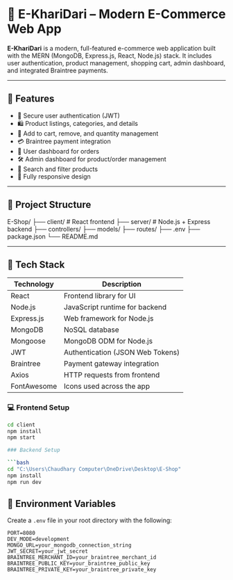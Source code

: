 # 🛒 E-KhariDari – Modern E-Commerce Web App

**E-KhariDari** is a modern, full-featured e-commerce web application built with the MERN (MongoDB, Express.js, React, Node.js) stack. It includes user authentication, product management, shopping cart, admin dashboard, and integrated Braintree payments.

---

## 🚀 Features

- 🔐 Secure user authentication (JWT)
- 🛍️ Product listings, categories, and details
- 🛒 Add to cart, remove, and quantity management
- 💳 Braintree payment integration
- 👤 User dashboard for orders
- 🛠️ Admin dashboard for product/order management
- 🔎 Search and filter products
- 📱 Fully responsive design

---

## 📂 Project Structure

E-Shop/
├── client/ # React frontend
├── server/ # Node.js + Express backend
├── controllers/
├── models/
├── routes/
├── .env
├── package.json
└── README.md

---

## 🧰 Tech Stack

| Technology  | Description                      |
| ----------- | -------------------------------- |
| React       | Frontend library for UI          |
| Node.js     | JavaScript runtime for backend   |
| Express.js  | Web framework for Node.js        |
| MongoDB     | NoSQL database                   |
| Mongoose    | MongoDB ODM for Node.js          |
| JWT         | Authentication (JSON Web Tokens) |
| Braintree   | Payment gateway integration      |
| Axios       | HTTP requests from frontend      |
| FontAwesome | Icons used across the app        |

### 💻 Frontend Setup

````bash
cd client
npm install
npm start

### Backend Setup

```bash
cd "C:\Users\Chaudhary Computer\OneDrive\Desktop\E-Shop"
npm install
npm run dev


````

## 🔐 Environment Variables

Create a `.env` file in your root directory with the following:

```env
PORT=8080
DEV_MODE=development
MONGO_URL=your_mongodb_connection_string
JWT_SECRET=your_jwt_secret
BRAINTREE_MERCHANT_ID=your_braintree_merchant_id
BRAINTREE_PUBLIC_KEY=your_braintree_public_key
BRAINTREE_PRIVATE_KEY=your_braintree_private_key
```
